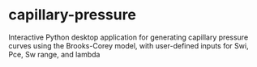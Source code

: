 # capillary-pressure
Interactive Python desktop application for generating capillary pressure curves using the Brooks-Corey model, with user-defined inputs for Swi, Pce, Sw range, and lambda
